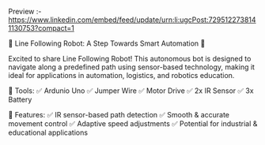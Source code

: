 Preview :-
https://www.linkedin.com/embed/feed/update/urn:li:ugcPost:7295122738141130753?compact=1


🚀 Line Following Robot: A Step Towards Smart Automation 🤖

Excited to share  Line Following Robot! This autonomous bot is designed to navigate along a predefined path using sensor-based technology, making it ideal for applications in automation, logistics, and robotics education.

🔹 Tools:
✅ Ardunio Uno
✅ Jumper Wire
✅ Motor Drive
✅ 2x IR Sensor
✅ 3x Battery 



🔹 Features:
✅ IR sensor-based path detection
✅ Smooth & accurate movement control
✅ Adaptive speed adjustments
✅ Potential for industrial & educational applications
